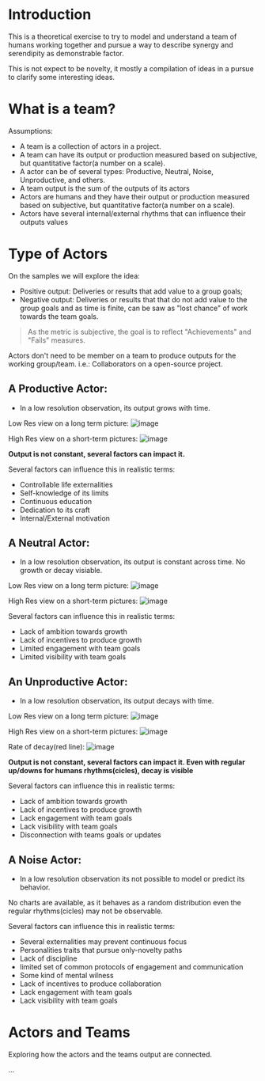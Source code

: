 # Introduction 

This is a theoretical exercise to try to model and understand a team of humans working together and pursue a way to describe synergy and serendipity as demonstrable factor.

This is not expect to be novelty, it mostly a compilation of ideas in a pursue to clarify some interesting ideas.  


# What is a team? 

Assumptions: 
 
- A team is a collection of actors in a project. 
- A team can have its output or production measured based on subjective, but quantitative factor(a number on a scale). 
- A actor can be of several types: Productive, Neutral, Noise, Unproductive, and others. 
- A team output is the sum of the outputs of its actors
- Actors are humans and they have their output or production measured based on subjective, but quantitative factor(a number on a scale). 
- Actors have several internal/external rhythms that can influence their outputs values

# Type of Actors

On the samples we will explore the idea: 
- Positive output: Deliveries or results that add value to a group goals;
- Negative output: Deliveries or results that that do not add value to the group goals and as time is finite, can be saw as "lost chance" of work towards the team goals. 
> As the metric is subjective, the goal is to reflect "Achievements" and "Fails" measures. 


Actors don't need to be member on a team to produce outputs for the working group/team. 
i.e.: Collaborators on a open-source project. 

## A Productive Actor: 
- In a low resolution observation, its output grows with time.

Low Res view on a long term picture: 
![image](./images/productive_actor_low_res.png)


High Res view on a short-term pictures: 
![image](./images/productive_actor_high_res_detail.png)

**Output is not constant, several factors can impact it.** 

Several factors can influence this in realistic terms: 
- Controllable life externalities 
- Self-knowledge of its limits 
- Continuous education
- Dedication to its craft 
- Internal/External motivation

## A Neutral Actor: 

- In a low resolution observation, its output is constant across time. No growth or decay visiable.  

Low Res view on a long term picture: 
![image](./images/neutral_actor_low_res.png)


High Res view on a short-term pictures: 
![image](./images/neutral_actor_high_res_detail.png)

Several factors can influence this in realistic terms: 
- Lack of ambition towards growth
- Lack of incentives to produce growth
- Limited engagement with team goals
- Limited visibility with team goals


## An Unproductive Actor: 

- In a low resolution observation, its output decays with time. 

Low Res view on a long term picture: 
![image](./images/unproductive_actor_low_res.png)


High Res view on a short-term pictures: 
![image](./images/unproductive_actor_high_res_detail.png)

Rate of decay(red line):
![image](./images/unproductive_actor_high_res.png) 


**Output is not constant, several factors can impact it. Even with regular up/downs for humans rhythms(cicles), decay is visible** 

Several factors can influence this in realistic terms: 
- Lack of ambition towards growth
- Lack of incentives to produce growth
- Lack engagement with team goals
- Lack visibility with team goals
- Disconnection with teams goals or updates


## A Noise Actor:

- In a low resolution observation its not possible to model or predict its behavior. 

No charts are available, as it behaves as a random distribution even the regular rhythms(cicles) may not be observable. 


Several factors can influence this in realistic terms: 
- Several externalities may prevent continuous focus 
- Personalities traits that pursue only-novelty paths
- Lack of discipline 
- limited set of common protocols of engagement and communication 
- Some kind of mental wilness 
- Lack of incentives to produce collaboration
- Lack engagement with team goals
- Lack visibility with team goals



# Actors and Teams

Exploring how the actors and the teams output are connected. 

...

